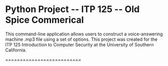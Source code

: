 Python Project -- ITP 125 -- Old Spice Commerical
=====================

This command-line application allows users to construct a voice-answering machine .mp3 file using a set of options. This project was created for the ITP 125 Introduction to Computer Security at the University of Southern California.

==========================
